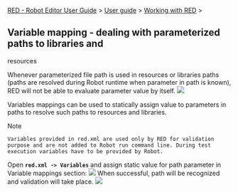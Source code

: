 [RED - Robot Editor User Guide](..\\..\\index.md) > [User
guide](..\\user_guide.md) > [Working with RED](..\\working_with_red.md) >

## Variable mapping - dealing with parameterized paths to libraries and
resources

Whenever parameterized file path is used in resources or libraries paths
(paths are resolved during Robot runtime when parameter in path is known), RED
will not be able to evaluate parameter value by itself.
![](images/variable_mapping_5.png)

Variables mappings can be used to statically assign value to parameters in
paths to resolve such paths to resources and libraries.

Note

    Variables provided in red.xml are used only by RED for validation purpose and are not added to Robot run command line. During test execution variables have to be provided by Robot.

Open **`red.xml -> Variables`** and assign static value for path parameter in
Variable mappings section: ![](images/variable_mapping_6.gif) When successful,
path will be recognized and validation will take place.
![](images/variable_mapping_7.png)

